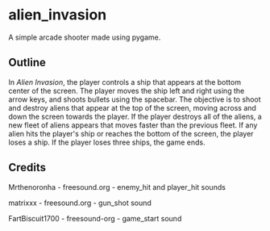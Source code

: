 # alien_invasion

A simple arcade shooter made using pygame.

## Outline

In *Alien Invasion*, the player controls a ship that appears at the bottom center
 of the screen. The player moves the ship left and right using the arrow keys, 
 and shoots bullets using the spacebar. The objective is to shoot and destroy 
 aliens that appear at the top of the screen, moving across and down the screen
 towards the player. If the player destroys all of the aliens, a new fleet of 
 aliens appears that moves faster than the previous fleet. If any alien hits
 the player's ship or reaches the bottom of the screen, the player loses a ship.
 If the player loses three ships, the game ends.

 ## Credits

 Mrthenoronha - freesound.org - enemy_hit and player_hit sounds
 
 matrixxx - freesound.org - gun_shot sound
 
 FartBiscuit1700 - freesound-org - game_start sound